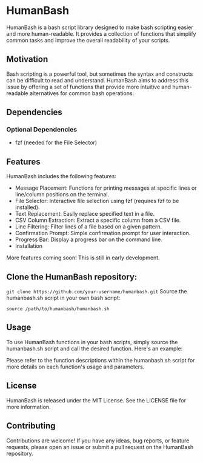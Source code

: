 # HumanBash
HumanBash is a bash script library designed to make bash scripting easier and more human-readable. It provides a collection of functions that simplify common tasks and improve the overall readability of your scripts.

## Motivation
Bash scripting is a powerful tool, but sometimes the syntax and constructs can be difficult to read and understand. HumanBash aims to address this issue by offering a set of functions that provide more intuitive and human-readable alternatives for common bash operations.

## Dependencies

### Optional Dependencies
- fzf (needed for the File Selector)

## Features
HumanBash includes the following features:

- Message Placement: Functions for printing messages at specific lines or line/column positions on the terminal.
- File Selector: Interactive file selection using fzf (requires fzf to be installed).
- Text Replacement: Easily replace specified text in a file.
- CSV Column Extraction: Extract a specific column from a CSV file.
- Line Filtering: Filter lines of a file based on a given pattern.
- Confirmation Prompt: Simple confirmation prompt for user interaction.
- Progress Bar: Display a progress bar on the command line.
- Installation

More features coming soon! This is still in early development.

## Clone the HumanBash repository:

`git clone https://github.com/your-username/humanbash.git`
Source the humanbash.sh script in your own bash script:

`source /path/to/humanbash/humanbash.sh`

## Usage
To use HumanBash functions in your bash scripts, simply source the humanbash.sh script and call the desired function. Here's an example:


Please refer to the function descriptions within the humanbash.sh script for more details on each function's usage and parameters.

## License
HumanBash is released under the MIT License. See the LICENSE file for more information.

## Contributing
Contributions are welcome! If you have any ideas, bug reports, or feature requests, please open an issue or submit a pull request on the HumanBash repository.
